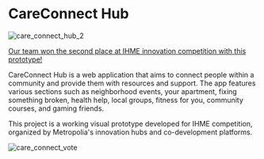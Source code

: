# CareConnect Hub
![care_connect_hub_2](https://github.com/leo-huovi/CareConnect-UI-prototype/assets/37000065/a61cf715-d026-4fc0-ba57-a68e41f4a457)


[Our team won the second place at IHME innovation competition with this prototype!](https://www.metropolia.fi/en/about-us/news-and-events/ihme-innovation-competition-challenged-students-to-develop-solutions-for-the-future-of-housing)

CareConnect Hub is a web application that aims to connect people within a community and provide them with resources and support. The app features various sections such as neighborhood events, your apartment, fixing something broken, health help, local groups, fitness for you, community courses, and gaming friends.

This project is a working visual prototype developed for IHME competition, organized by Metropolia's innovation hubs and co-development platforms.

![care_connect_vote](https://github.com/leo-huovi/CareConnect-UI-prototype/assets/37000065/cb9c8c3f-3234-4004-b2c3-fedd5f967eca)
